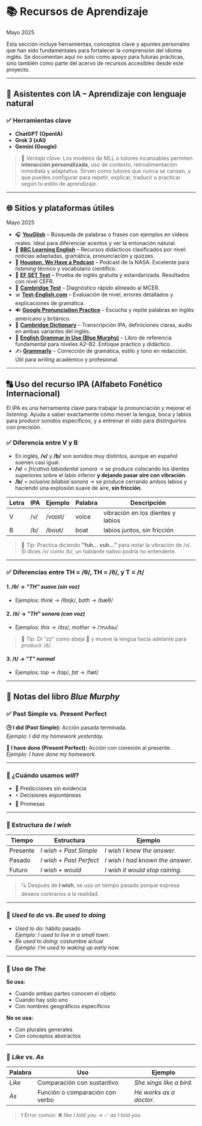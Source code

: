 
# 📚 Recursos de Aprendizaje

Mayo 2025

Esta sección incluye herramientas, conceptos clave y apuntes personales que han sido fundamentales para fortalecer la comprensión del idioma inglés. Se documentan aquí no solo como apoyo para futuras prácticas, sino también como parte del acervo de recursos accesibles desde este proyecto.

---

## 🤖 Asistentes con IA – Aprendizaje con lenguaje natural

### ✅ Herramientas clave

- **ChatGPT (OpenIA)**
- **Grok 3 (xAI)**
- **Gemini (Google)**

> 💬 *Ventaja clave:* Los modelos de MLL o tutores incansables permiten **interacción personalizada**, uso de contexto, retroalimentación inmediata y adaptativa. Sirven como tutores que nunca se cansan, y que puedes configurar para repetir, explicar, traducir o practicar según tu estilo de aprendizaje.

---

## 🌐 Sitios y plataformas útiles

Mayo 2025

- 🎧 **[YouGlish](https://youglish.com/)** – Búsqueda de palabras o frases con ejemplos en videos reales. Ideal para diferenciar acentos y ver la entonación natural.
- 🧠 **[BBC Learning English](https://www.bbc.co.uk/learningenglish)** – Recursos didácticos clasificados por nivel: noticias adaptadas, gramática, pronunciación y quizzes.
- 🚀 **[Houston, We Have a Podcast](https://www.nasa.gov/podcasts/houston-we-have-a-podcast/)** – Podcast de la NASA. Excelente para *listening* técnico y vocabulario científico.
- 🧪 **[EF SET Test](https://www.efset.org/)** – Prueba de inglés gratuita y estandarizada. Resultados con nivel CEFR.
- 🏫 **[Cambridge Test](https://www.cambridgeenglish.org/latinamerica)** – Diagnóstico rápido alineado al MCER.
- 📊 **[Test-English.com](https://test-english.com/)** – Evaluación de nivel, errores detallados y explicaciones de gramática.
- 🔊 **[Google Pronunciation Practice](https://www.google.com/search?q=pronounce+word)** – Escucha y repite palabras en inglés americano y británico.
- 📘 **[Cambridge Dictionary](https://dictionary.cambridge.org/)** – Transcripción IPA, definiciones claras, audio en ambas variantes del inglés.
- 📙 [**English Grammar in Use (Blue Murphy)**](https://www.cambridge.org/englishgrammarinuse) – Libro de referencia fundamental para niveles A2–B2. Enfoque práctico y didáctico.
- ✍️ **[Grammarly](https://www.grammarly.com/)** – Corrección de gramática, estilo y tono en redacción. Útil para *writing* académico y profesional.

---

## 🔠 Uso del recurso IPA (Alfabeto Fonético Internacional)

El IPA es una herramienta clave para trabajar la pronunciación y mejorar el *listening*. Ayuda a saber exactamente cómo mover la lengua, boca y labios para producir sonidos específicos, y a entrenar el oído para distinguirlos con precisión.

### ✅ Diferencia entre **V** y **B**

- En inglés, **/v/** y **/b/** son sonidos muy distintos, aunque en español suenen casi igual.
- **/v/** = *fricativa labiodental sonora* → se produce colocando los dientes superiores sobre el labio inferior **y dejando pasar aire con vibración**.
- **/b/** = *oclusiva bilabial sonora* → se produce cerrando ambos labios y haciendo una explosión suave de aire, **sin fricción**.

| Letra | IPA | Ejemplo | Palabra | Descripción                       |
| ----- | --- | ------- | ------- | --------------------------------- |
| V     | /v/ | /voɪst/ | voice   | vibración en los dientes y labios |
| B     | /b/ | /boʊt/  | boat    | labios juntos, sin fricción       |

> 🧠 *Tip:* Practica diciendo **"fuh... vuh..."** para notar la vibración de /v/. Si dices /v/ como /b/, un hablante nativo podría no entenderte.

---

### ✅ Diferencias entre **TH = /θ/**, **TH = /ð/**, y **T = /t/**

#### 1. **/θ/** → *"TH" suave (sin voz)*
- Ejemplos: *think* → /θɪŋk/, *bath* → /bæθ/

#### 2. **/ð/** → *"TH" sonora (con voz)*
- Ejemplos: *this* → /ðɪs/, *mother* → /ˈmʌðəɹ/

> 🧠 *Tip:* Di "zz" como abeja 🐝 y mueve la lengua hacia adelante para producir /ð/.

#### 3. **/t/** → *"T" normal*
- Ejemplos: *top* → /tɑp/, *fat* → /fæt/

---

## 📘 Notas del libro *Blue Murphy*

### ✅ Past Simple vs. Present Perfect

**🕒 I did (Past Simple):** Acción pasada terminada.  
*Ejemplo:* *I did my homework yesterday.*

**🔗 I have done (Present Perfect):** Acción con conexión al presente.  
*Ejemplo:* *I have done my homework.*

---

### 🔮 ¿Cuándo usamos *will*?

- 📍 Predicciones sin evidencia  
- ⚡ Decisiones espontáneas  
- 🤝 Promesas  

---

### 🙏 Estructura de *I wish*

| Tiempo   | Estructura              | Ejemplo                          |
| -------- | ----------------------- | -------------------------------- |
| Presente | *I wish + Past Simple*  | *I wish I knew the answer.*      |
| Pasado   | *I wish + Past Perfect* | *I wish I had known the answer.* |
| Futuro   | *I wish + would*        | *I wish it would stop raining.*  |

> 🔍 Después de **I wish**, se usa un tiempo pasado porque expresa deseos contrarios a la realidad.

---

### 🔁 *Used to do* vs. *Be used to doing*

- *Used to do*: hábito pasado  
  *Ejemplo:* *I used to live in a small town.*  
- *Be used to doing*: costumbre actual  
  *Ejemplo:* *I’m used to waking up early now.*

---

### 🔎 Uso de *The*

**Se usa:**  
- Cuando ambas partes conocen el objeto  
- Cuando hay solo uno  
- Con nombres geográficos específicos  

**No se usa:**  
- Con plurales generales  
- Con conceptos abstractos

---

### 🤔 *Like* vs. *As*

| Palabra | Uso                                    | Ejemplo                        |
| ------- | -------------------------------------- | ------------------------------ |
| *Like*  | Comparación con sustantivo             | *She sings like a bird.*       |
| *As*    | Función o comparación con verbo        | *He works as a doctor.*        |

> ❗ Error común: ❌ *like I told you* → ✅ *as I told you*
